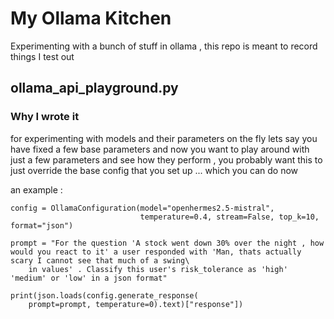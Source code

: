 # My Ollama Kitchen
Experimenting with a bunch of stuff in ollama , this repo is meant to record things I test out

## ollama_api_playground.py
### Why I wrote it
for experimenting with models and their parameters on the fly
lets say you have fixed a few base parameters
and now you want to play around with just a few parameters and see how they perform , you probably want this to just override the base config that you set up ... which you can do now

an example :
```
config = OllamaConfiguration(model="openhermes2.5-mistral",
                             temperature=0.4, stream=False, top_k=10, format="json")

prompt = "For the question 'A stock went down 30% over the night , how would you react to it' a user responded with 'Man, thats actually scary I cannot see that much of a swing\
    in values' . Classify this user's risk_tolerance as 'high' 'medium' or 'low' in a json format"

print(json.loads(config.generate_response(
    prompt=prompt, temperature=0).text)["response"])
```

